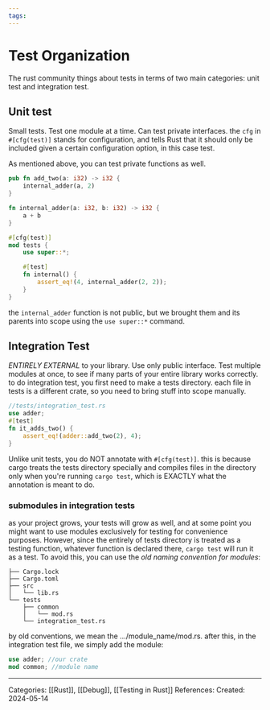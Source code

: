 ```yaml
---
tags:
---
```

# Test Organization
The rust community things about tests in terms of two main categories: unit test and integration test.

## Unit test
Small tests. Test one module at a time. Can test private interfaces.
the ```cfg``` in ```#[cfg(test)]``` stands for configuration, and tells Rust that it should only be included given a certain configuration option, in this case test.

As mentioned above, you can test private functions as well.
``` rust
pub fn add_two(a: i32) -> i32 {
    internal_adder(a, 2)
}

fn internal_adder(a: i32, b: i32) -> i32 {
    a + b
}

#[cfg(test)]
mod tests {
    use super::*;

    #[test]
    fn internal() {
        assert_eq!(4, internal_adder(2, 2));
    }
}
```
the ```internal_adder``` function is not public, but we brought them and its parents into scope using the ```use super::*``` command. 

## Integration Test
_ENTIRELY EXTERNAL_ to your library. Use only public interface. Test multiple modules at once, to see if many parts of your entire library works correctly.
to do integration test, you first need to make a tests directory.
each file in tests is a different crate, so you need to bring stuff into scope manually.
``` rust
//tests/integration_test.rs
use adder;
#[test]
fn it_adds_two() {
	assert_eq!(adder::add_two(2), 4);
}
```
Unlike unit tests, you do NOT annotate with ```#[cfg(test)]```. this is because cargo treats the tests directory specially and compiles files in the directory only when you're running ```cargo test```, which is EXACTLY what the annotation is meant to do.

### submodules in integration tests
as your project grows, your tests will grow as well, and at some point you might want to use modules exclusively for testing for convenience purposes. However, since the entirely of tests directory is treated as a testing function, whatever function is declared there, ```cargo test``` will run it as a test. To avoid this, you can use the _old naming convention for modules_:

```
├── Cargo.lock
├── Cargo.toml
├── src
│   └── lib.rs
└── tests
    ├── common
    │   └── mod.rs
    └── integration_test.rs

```
by old conventions, we mean the .../module_name/mod.rs. after this, in the integration test file, we simply add the module:
``` rust
use adder; //our crate
mod common; //module name
```

---
Categories: [[Rust]], [[Debug]], [[Testing in Rust]]
References:
Created: 2024-05-14
